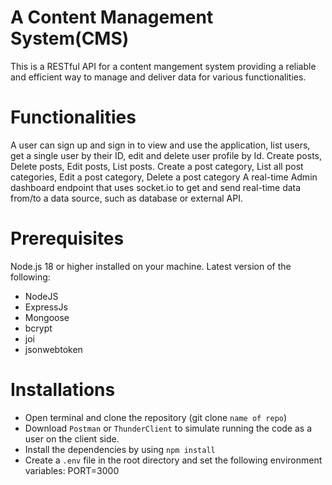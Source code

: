 # A Content Management System(CMS)

This is a RESTful API for a content mangement system providing a reliable and efficient way to manage and deliver data for various functionalities.

# Functionalities
A user can sign up and sign in to view and use the application, list users, get a single user by their ID, edit and delete user profile by Id.
Create posts, Delete posts, Edit posts, List posts.
Create a post category, List all post categories, Edit a post category, Delete a post category
A real-time Admin dashboard endpoint that uses socket.io to get and send real-time data from/to a data source, such as database or external API.  

# Prerequisites

Node.js 18 or higher installed on your machine.
Latest version of the following:

- NodeJS
- ExpressJs
- Mongoose
- bcrypt
- joi
- jsonwebtoken

# Installations

- Open terminal and clone the repository (git clone `name of repo`)
- Download `Postman` or `ThunderClient` to simulate running the code as a user on the client side.
- Install the dependencies by using `npm install`
- Create a `.env` file in the root directory and set the following environment variables: PORT=3000